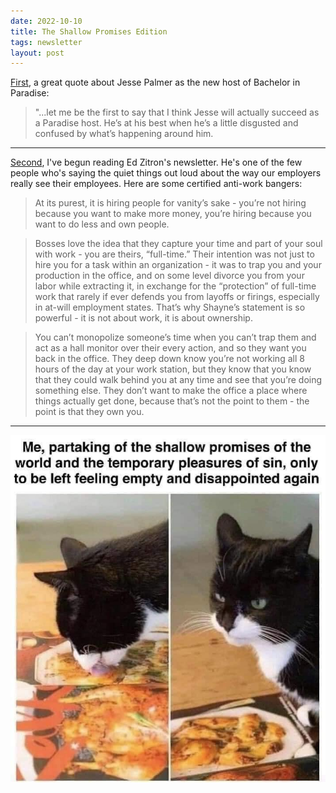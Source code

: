 ```yaml
---
date: 2022-10-10
title: The Shallow Promises Edition
tags: newsletter
layout: post
---
```


[First](https://www.vulture.com/article/bachelor-in-paradise-season-8-premiere-recap-episode-1.html), a great quote about Jesse Palmer as the new host of Bachelor in Paradise:

> "...let me be the first to say that I think Jesse will actually succeed as a Paradise host. He’s at his best when he’s a little disgusted and confused by what’s happening around him.

---

[Second](https://ez.substack.com/p/the-work-from-home-future-is-destroying), I've begun reading Ed Zitron's newsletter. He's one of the few people who's saying the quiet things out loud about the way our employers really see their employees. Here are some certified anti-work bangers:

> At its purest, it is hiring people for vanity’s sake - you’re not hiring because you want to make more money, you’re hiring because you want to do less and own people.

> Bosses love the idea that they capture your time and part of your soul with work - you are theirs, “full-time.” Their intention was not just to hire you for a task within an organization - it was to trap you and your production in the office, and on some level divorce you from your labor while extracting it, in exchange for the “protection” of full-time work that rarely if ever defends you from layoffs or firings, especially in at-will employment states. That’s why Shayne’s statement is so powerful - it is not about work, it is about ownership.

> You can’t monopolize someone’s time when you can’t trap them and act as a hall monitor over their every action, and so they want you back in the office. They deep down know you’re not working all 8 hours of the day at your work station, but they know that you know that they could walk behind you at any time and see that you’re doing something else. They don’t want to make the office a place where things actually get done, because that’s not the point to them - the point is that they own you.

---

![catshallowpromises](https://raw.githubusercontent.com/muneer78/muneer78.github.io/master/images/catshallowpromises.jpg)
